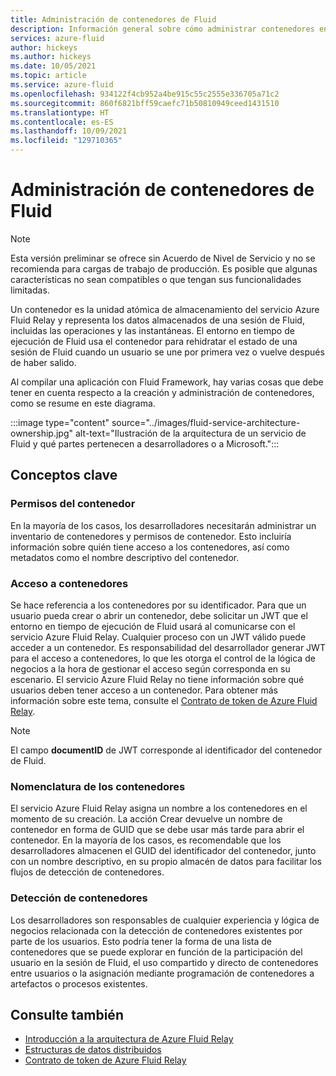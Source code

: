 ```yaml
---
title: Administración de contenedores de Fluid
description: Información general sobre cómo administrar contenedores en el servicio Azure Fluid Relay.
services: azure-fluid
author: hickeys
ms.author: hickeys
ms.date: 10/05/2021
ms.topic: article
ms.service: azure-fluid
ms.openlocfilehash: 934122f4cb952a4be915c55c2555e336705a71c2
ms.sourcegitcommit: 860f6821bff59caefc71b50810949ceed1431510
ms.translationtype: HT
ms.contentlocale: es-ES
ms.lasthandoff: 10/09/2021
ms.locfileid: "129710365"
---
```

# <a name="managing-fluid-containers"></a>Administración de contenedores de Fluid

> [!NOTE]
> Esta versión preliminar se ofrece sin Acuerdo de Nivel de Servicio y no se recomienda para cargas de trabajo de producción. Es posible que algunas características no sean compatibles o que tengan sus funcionalidades limitadas.

Un contenedor es la unidad atómica de almacenamiento del servicio Azure Fluid Relay y representa los datos almacenados de una sesión de Fluid, incluidas las operaciones y las instantáneas. El entorno en tiempo de ejecución de Fluid usa el contenedor para rehidratar el estado de una sesión de Fluid cuando un usuario se une por primera vez o vuelve después de haber salido.

Al compilar una aplicación con Fluid Framework, hay varias cosas que debe tener en cuenta respecto a la creación y administración de contenedores, como se resume en este diagrama.

:::image type="content" source="../images/fluid-service-architecture-ownership.jpg" alt-text="Ilustración de la arquitectura de un servicio de Fluid y qué partes pertenecen a desarrolladores o a Microsoft.":::

## <a name="key-concepts"></a>Conceptos clave

### <a name="container-permissions"></a>Permisos del contenedor 

En la mayoría de los casos, los desarrolladores necesitarán administrar un inventario de contenedores y permisos de contenedor. Esto incluiría información sobre quién tiene acceso a los contenedores, así como metadatos como el nombre descriptivo del contenedor.

### <a name="accessing-containers"></a>Acceso a contenedores

Se hace referencia a los contenedores por su identificador. Para que un usuario pueda crear o abrir un contenedor, debe solicitar un JWT que el entorno en tiempo de ejecución de Fluid usará al comunicarse con el servicio Azure Fluid Relay. Cualquier proceso con un JWT válido puede acceder a un contenedor. Es responsabilidad del desarrollador generar JWT para el acceso a contenedores, lo que les otorga el control de la lógica de negocios a la hora de gestionar el acceso según corresponda en su escenario. El servicio Azure Fluid Relay no tiene información sobre qué usuarios deben tener acceso a un contenedor. Para obtener más información sobre este tema, consulte el [Contrato de token de Azure Fluid Relay](../how-tos/fluid-json-web-token.md).

> [!NOTE]
> El campo **documentID** de JWT corresponde al identificador del contenedor de Fluid.

### <a name="container-naming"></a>Nomenclatura de los contenedores

El servicio Azure Fluid Relay asigna un nombre a los contenedores en el momento de su creación. La acción Crear devuelve un nombre de contenedor en forma de GUID que se debe usar más tarde para abrir el contenedor. En la mayoría de los casos, es recomendable que los desarrolladores almacenen el GUID del identificador del contenedor, junto con un nombre descriptivo, en su propio almacén de datos para facilitar los flujos de detección de contenedores. 

### <a name="container-discovery"></a>Detección de contenedores

Los desarrolladores son responsables de cualquier experiencia y lógica de negocios relacionada con la detección de contenedores existentes por parte de los usuarios. Esto podría tener la forma de una lista de contenedores que se puede explorar en función de la participación del usuario en la sesión de Fluid, el uso compartido y directo de contenedores entre usuarios o la asignación mediante programación de contenedores a artefactos o procesos existentes.

## <a name="see-also"></a>Consulte también

- [Introducción a la arquitectura de Azure Fluid Relay](architecture.md)
- [Estructuras de datos distribuidos](data-structures.md)
- [Contrato de token de Azure Fluid Relay](../how-tos/fluid-json-web-token.md)
